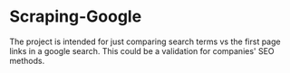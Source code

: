 # Scraping-Google
The project is intended for just comparing search terms vs the first page links in a google search. This could be a validation for companies' SEO methods.
